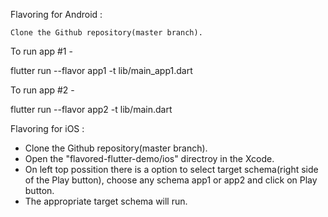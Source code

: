 Flavoring for Android :

    Clone the Github repository(master branch).

To run app #1 -

flutter run --flavor app1 -t lib/main_app1.dart

To run app #2 -

flutter run --flavor app2 -t lib/main.dart

Flavoring for iOS :

   - Clone the Github repository(master branch).
   - Open the "flavored-flutter-demo/ios" directroy in the Xcode.
   - On left top possition there is a option to select target schema(right side of the Play button), choose any schema app1 or app2 and        click on Play button.
   - The appropriate target schema will run.
